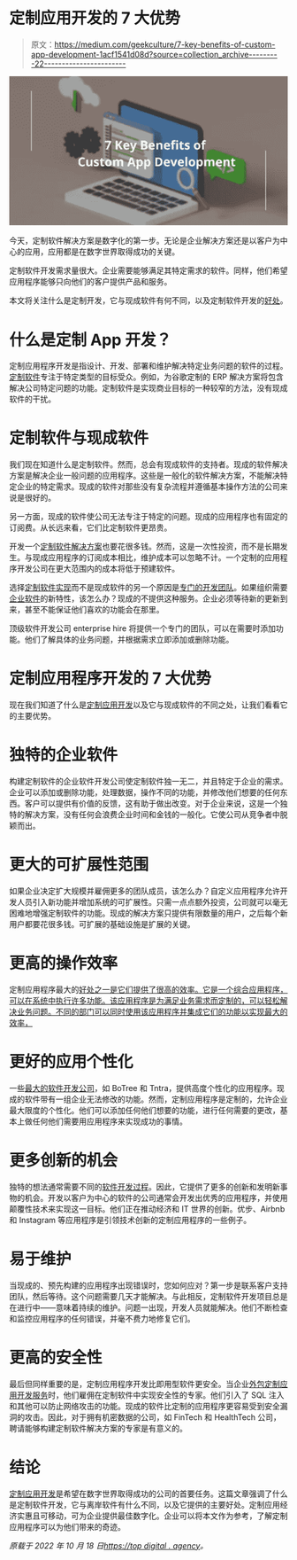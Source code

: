 # 定制应用开发的 7 大优势

> 原文：<https://medium.com/geekculture/7-key-benefits-of-custom-app-development-1acf1541d08d?source=collection_archive---------22----------------------->

![](img/e7969d3f2fc2ce66e5e646ffa2fac438.png)

今天，定制软件解决方案是数字化的第一步。无论是企业解决方案还是以客户为中心的应用，应用都是在数字世界取得成功的关键。

定制软件开发需求量很大。企业需要能够满足其特定需求的软件。同样，他们希望应用程序能够只向他们的客户提供产品和服务。

本文将关注什么是定制开发，它与现成软件有何不同，以及定制软件开发的[好处](https://www.botreetechnologies.com/blog/agile-benefits-custom-software-development/)。

# 什么是定制 App 开发？

定制应用程序开发是指设计、开发、部署和维护解决特定业务问题的软件的过程。[定制软件](https://www.botreetechnologies.com/blog/customized-software-what-is-it-types-and-examples/)专注于特定类型的目标受众。例如，为谷歌定制的 ERP 解决方案将包含解决公司特定问题的功能。定制软件是实现商业目标的一种较窄的方法，没有现成软件的干扰。

# 定制软件与现成软件

我们现在知道什么是定制软件。然而，总会有现成软件的支持者。现成的软件解决方案是解决企业一般问题的应用程序。这些是一般化的软件解决方案，不能解决特定企业的特定需求。现成的软件对那些没有复杂流程并遵循基本操作方法的公司来说是很好的。

另一方面，现成的软件使公司无法专注于特定的问题。现成的应用程序也有固定的订阅费。从长远来看，它们比定制软件更昂贵。

开发一个[定制软件解决方案](https://www.apsense.com/article/5-best-practices-for-custom-software-development.html)也要花很多钱。然而，这是一次性投资，而不是长期发生。与现成应用程序的订阅成本相比，维护成本可以忽略不计。一个定制的应用程序开发公司在更大范围内的成本将低于预建软件。

选择[定制软件实现](https://www.botreetechnologies.com/blog/custom-software-development-mistakes/)而不是现成软件的另一个原因是[专门的开发团队](https://www.botreetechnologies.com/blog/how-to-hire-a-dedicated-software-development-team-in-2022/)。如果组织需要[企业软件](https://www.botreetechnologies.com/blog/types-of-enterprise-software-for-companies/)的新特性，该怎么办？现成的不提供这种服务。企业必须等待新的更新到来，甚至不能保证他们喜欢的功能会在那里。

顶级软件开发公司 enterprise hire 将提供一个专门的团队，可以在需要时添加功能。他们了解具体的业务问题，并根据需求立即添加或删除功能。

# 定制应用程序开发的 7 大优势

现在我们知道了什么是[定制应用开发](https://www.botreetechnologies.com/blog/what-to-know-about-custom-software-development/)以及它与现成软件的不同之处，让我们看看它的主要优势。

# 独特的企业软件

构建定制软件的企业软件开发公司使定制软件独一无二，并且特定于企业的需求。企业可以添加或删除功能，处理数据，操作不同的功能，并修改他们想要的任何东西。客户可以提供有价值的反馈，这有助于做出改变。对于企业来说，这是一个独特的解决方案，没有任何会浪费企业时间和金钱的一般化。它使公司从竞争者中脱颖而出。

# 更大的可扩展性范围

如果企业决定扩大规模并雇佣更多的团队成员，该怎么办？自定义应用程序允许开发人员引入新功能并增加系统的可扩展性。只需一点点额外投资，公司就可以毫无困难地增强定制软件的功能。现成的解决方案只提供有限数量的用户，之后每个新用户都要花很多钱。可扩展的基础设施是扩展的关键。

# 更高的操作效率

定制应用程序最大的[好处之一是它们提供了很高的效率。它是一个综合应用程序，可以在系统中执行许多功能。该应用程序是为满足业务需求而定制的，可以轻松解决业务问题。不同的部门可以同时使用该应用程序并集成它们的功能以实现最大的效率，](https://python.plainenglish.io/7-different-types-of-custom-software-applications-a64a53df8598)

# 更好的应用个性化

一些[最大的软件开发公司](https://botreetechnologies.medium.com/top-15-custom-software-development-companies-2021-14a3909083b5)，如 BoTree 和 Tntra，提供高度个性化的应用程序。现成的软件带有一组企业无法修改的功能。然而，定制应用程序是定制的，允许企业最大限度的个性化。他们可以添加任何他们想要的功能，进行任何需要的更改，基本上做任何他们需要用应用程序来实现成功的事情。

# 更多创新的机会

独特的想法通常需要不同的[软件开发过程](https://www.botreetechnologies.com/blog/steps-to-define-software-development-process/)。因此，它提供了更多的创新和发明新事物的机会。开发以客户为中心的软件的公司通常会开发出优秀的应用程序，并使用颠覆性技术来实现这一目标。他们正在推动经济和 IT 世界的创新。优步、Airbnb 和 Instagram 等应用程序是引领技术创新的定制应用程序的一些例子。

# 易于维护

当现成的、预先构建的应用程序出现错误时，您如何应对？第一步是联系客户支持团队，然后等待。这个问题需要几天才能解决。与此相反，定制软件开发项目总是在进行中——意味着持续的维护。问题一出现，开发人员就能解决。他们不断检查和监控应用程序的任何错误，并毫不费力地修复它们。

# 更高的安全性

最后但同样重要的是，定制应用程序开发比即用型软件更安全。当企业[外包定制应用开发服务](https://www.botreetechnologies.com/blog/what-project-managers-should-know-to-outsource-software-development/)时，他们雇佣在定制软件中实现安全性的专家。他们引入了 SQL 注入和其他可以防止网络攻击的功能。现成的软件比定制的应用程序更容易受到安全漏洞的攻击。因此，对于拥有机密数据的公司，如 FinTech 和 HealthTech 公司，聘请能够构建定制软件解决方案的专家是有意义的。

# 结论

[定制应用开发](https://botreetechnologies.medium.com/top-10-custom-application-development-companies-for-enterprise-software-17b2f59f1ed3)是希望在数字世界取得成功的公司的首要任务。这篇文章强调了什么是定制软件开发，它与离岸软件有什么不同，以及它提供的主要好处。定制应用经济实惠且可移动，可为企业提供最佳数字化。企业可以将本文作为参考，了解定制应用程序可以为他们带来的奇迹。

*原载于 2022 年 10 月 18 日*[*https://top digital . agency*](https://topdigital.agency/7-key-benefits-of-custom-app-development/)*。*